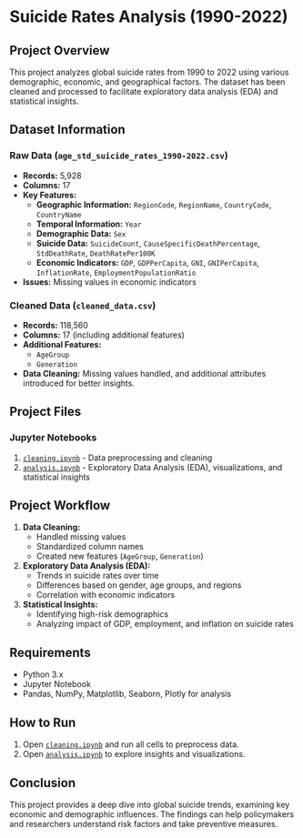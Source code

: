 # Suicide Rates Analysis (1990-2022)

## Project Overview
This project analyzes global suicide rates from 1990 to 2022 using various demographic, economic, and geographical factors. The dataset has been cleaned and processed to facilitate exploratory data analysis (EDA) and statistical insights.

## Dataset Information
### Raw Data (`age_std_suicide_rates_1990-2022.csv`)
- **Records:** 5,928
- **Columns:** 17
- **Key Features:**
  - **Geographic Information:** `RegionCode`, `RegionName`, `CountryCode`, `CountryName`
  - **Temporal Information:** `Year`
  - **Demographic Data:** `Sex`
  - **Suicide Data:** `SuicideCount`, `CauseSpecificDeathPercentage`, `StdDeathRate`, `DeathRatePer100K`
  - **Economic Indicators:** `GDP`, `GDPPerCapita`, `GNI`, `GNIPerCapita`, `InflationRate`, `EmploymentPopulationRatio`
- **Issues:** Missing values in economic indicators

### Cleaned Data (`cleaned_data.csv`)
- **Records:** 118,560
- **Columns:** 17 (including additional features)
- **Additional Features:**
  - `AgeGroup`
  - `Generation`
- **Data Cleaning:** Missing values handled, and additional attributes introduced for better insights.

## Project Files
### Jupyter Notebooks
1. [`cleaning.ipynb`](cleaning.ipynb) - Data preprocessing and cleaning
2. [`analysis.ipynb`](analysis.ipynb) - Exploratory Data Analysis (EDA), visualizations, and statistical insights

## Project Workflow
1. **Data Cleaning:**
   - Handled missing values
   - Standardized column names
   - Created new features (`AgeGroup`, `Generation`)
2. **Exploratory Data Analysis (EDA):**
   - Trends in suicide rates over time
   - Differences based on gender, age groups, and regions
   - Correlation with economic indicators
3. **Statistical Insights:**
   - Identifying high-risk demographics
   - Analyzing impact of GDP, employment, and inflation on suicide rates

## Requirements
- Python 3.x
- Jupyter Notebook
- Pandas, NumPy, Matplotlib, Seaborn, Plotly for analysis

## How to Run
1. Open [`cleaning.ipynb`](cleaning.ipynb) and run all cells to preprocess data.
2. Open [`analysis.ipynb`](analysis.ipynb) to explore insights and visualizations.

## Conclusion
This project provides a deep dive into global suicide trends, examining key economic and demographic influences. The findings can help policymakers and researchers understand risk factors and take preventive measures.

